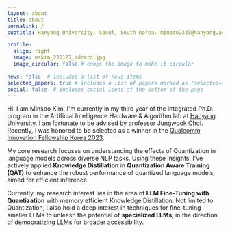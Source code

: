 ```yaml
---
layout: about
title: about
permalink: /
subtitle: Hanyang University. Seoul, South Korea. minsoo2333@hanyang.ac.kr

profile:
  align: right
  image: mskim_230127_idcard.jpg
  image_circular: false # crops the image to make it circular
  
news: false  # includes a list of news items
selected_papers: true # includes a list of papers marked as "selected={true}"
social: false  # includes social icons at the bottom of the page
---
```


Hi! I am Minsoo Kim, I'm currently in my third year of the integrated Ph.D. program in the Artificial Intelligence Hardware & Algorithm lab at [Hanyang University](https://www.hanyang.ac.kr/web/eng). I am fortunate to be advised by professor [Jungwook Choi](https://jchoi-hyu.github.io/). Recently, I was honored to be selected as a winner in the [Qualcomm Innovation Fellowship Korea 2023](https://www.qualcomm.com/research/university-relations/innovation-fellowship/2023-south-korea).

My core research focuses on understanding the effects of Quantization in language models across diverse NLP tasks. Using these insights, I've actively applied **Knowledge Distillation** in **Quantization Aware Training (QAT)** to enhance the robust performance of quantized language models, aimed for efficient inference.

Currently, my research interest lies in the area of **LLM Fine-Tuning with Quantization** with memory efficient Knowledge Distillation. Not limited to Quantization, I also hold a deep interest in techniques for fine-tuning smaller LLMs to unleash the potential of **specialized LLMs**, in the direction of democratizing LLMs for broader accessibility.